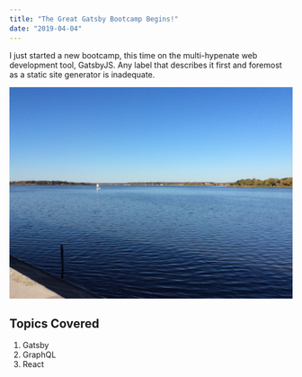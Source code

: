```yaml
---
title: "The Great Gatsby Bootcamp Begins!"
date: "2019-04-04"
---
```


I just started a new bootcamp, this time on the multi-hypenate web development tool, GatsbyJS. Any label that describes it first and foremost as a static site generator is inadequate.

![White Rock Lake](./lake.jpeg)

## Topics Covered

1. Gatsby
2. GraphQL
3. React
